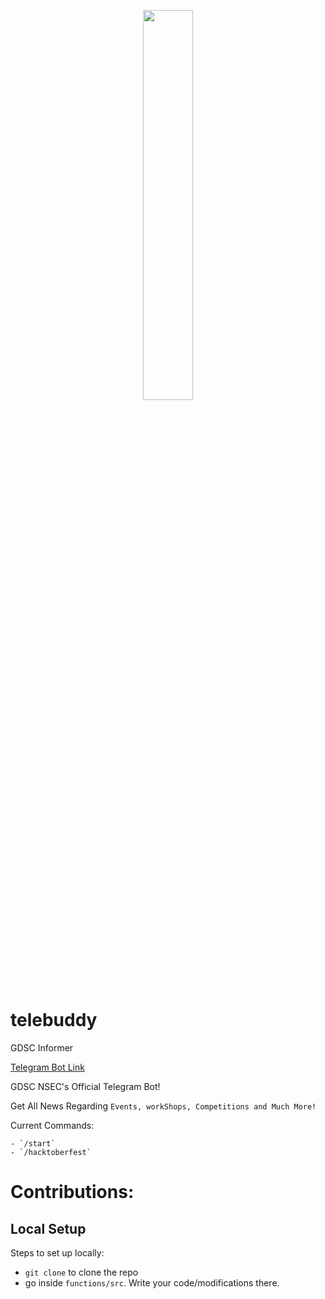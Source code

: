 <p align="center">
<img src="https://user-images.githubusercontent.com/38348296/194700380-35dbaaf9-7610-4b61-8806-bdb6e22dea6a.jpg" width="40%">
</p>

# telebuddy
GDSC Informer

[Telegram Bot Link](https://t.me/DscBuddy_bot)

GDSC NSEC's Official Telegram Bot!

Get All News Regarding `Events, workShops, Competitions and Much More!`

Current Commands:
```
- `/start`
- `/hacktoberfest`
```
# Contributions:
## Local Setup
Steps to set up locally:
- `git clone` to clone the repo
- go inside `functions/src`. Write your code/modifications there.
